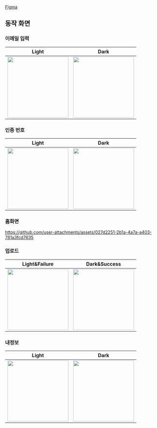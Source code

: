 [Figma](https://www.figma.com/file/CrYy6MWvqqeAVnjA7dmJtm/Inugram?type=design&node-id=0%3A1&mode=design&t=dSSvPPghOnQLwi2c-1)


## 동작 화면

### 이메일 입력
|Light|Dark|
|:----:|:----:|
|<img width="200" src="https://github.com/jhg3410/INUgram/assets/80373033/36a2aef9-99f3-46ed-b34d-59dfac853936">|<img width="200" src="https://github.com/jhg3410/INUgram/assets/80373033/5aaab391-0fb4-4d58-8a6e-f59404db7ca0">|

### 인증 번호
|Light|Dark|
|:----:|:----:|
|<img width="200" src="https://github.com/jhg3410/INUgram/assets/80373033/8f130789-d14d-41c2-ac6c-c73b2a21ee1a">|<img width="200" src="https://github.com/jhg3410/INUgram/assets/80373033/12127239-e4f7-4a98-862c-9d5f977a730e">|

### 홈화면
https://github.com/user-attachments/assets/027d2251-2b1a-4a7a-a403-781a3fcd7635

### 업로드
|Light&Failure|Dark&Success|
|:----:|:----:|
|<img width="200" src="https://github.com/user-attachments/assets/61e305a8-62ea-4ebe-8ba9-af7baadb719e">|<img width="200" src="https://github.com/user-attachments/assets/376937fc-8bb2-4bb4-a83b-58e99d01f0aa">|

### 내정보
|Light|Dark|
|:----:|:----:|
|<img width="200" src="https://github.com/user-attachments/assets/093f9b50-da2f-4c0a-ae52-23ac803e4f49">|<img width="200" src="https://github.com/user-attachments/assets/9f08b7a3-78ee-4901-9479-630cbd4919c7">|
